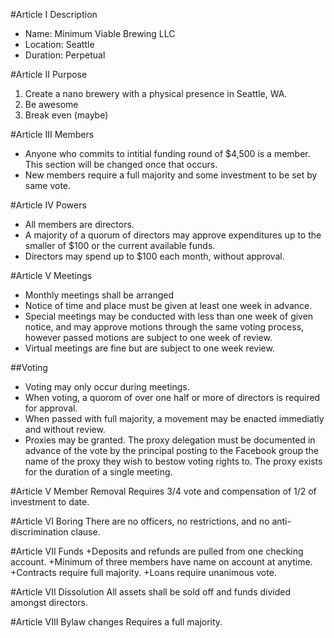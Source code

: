#Article I Description
* Name: Minimum Viable Brewing LLC
* Location: Seattle
* Duration: Perpetual

#Article II Purpose
1. Create a nano brewery with a physical presence in Seattle, WA.
2. Be awesome
3. Break even (maybe) 

#Article III Members
+ Anyone who commits to intitial funding round of $4,500 is a member. This section will be changed once that occurs. 
+ New members require a full majority and some investment to be set by same vote. 

#Article IV Powers
+ All members are directors.
+ A majority of a quorum of directors may approve expenditures up to the smaller of $100 or the current available funds.
+ Directors may spend up to $100 each month, without approval.

#Article V Meetings
+ Monthly meetings shall be arranged
+ Notice of time and place must be given at least one week in advance.
+ Special meetings may be conducted with less than one week of given notice, and may approve motions through the same voting process, however passed motions are subject to one week of review.
+ Virtual meetings are fine but are subject to one week review.

##Voting
+ Voting may only occur during meetings.
+ When voting, a quorom of over one half or more of directors is required for approval.
+ When passed with full majority, a movement may be enacted immediatly and without review.
+ Proxies may be granted. The proxy delegation must be documented in advance of the vote by the principal posting to the Facebook group the name of the proxy they wish to bestow voting rights to. The proxy exists for the duration of a single meeting.

#Article V Member Removal 
Requires 3/4 vote and compensation of 1/2 of investment to date.

#Article VI Boring
There are no officers, no restrictions, and no anti-discrimination clause.

#Article VII Funds
+Deposits and refunds are pulled from one checking account.
+Minimum of three members have name on account at anytime.
+Contracts require full majority.
+Loans require unanimous vote.

#Article VII Dissolution
All assets shall be sold off and funds divided amongst directors.

#Article VIII Bylaw changes
Requires a full majority.
